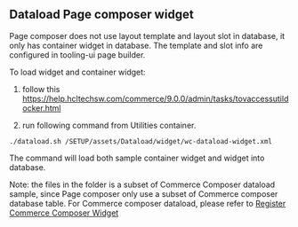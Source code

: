 ## Dataload Page composer widget

Page composer does not use layout template and layout slot in database, it only has container widget in database. The template and slot info are configured in tooling-ui page builder.

To load widget and container widget:

1. follow this https://help.hcltechsw.com/commerce/9.0.0/admin/tasks/tovaccessutildocker.html

2. run following command from Utilities container.

```
./dataload.sh /SETUP/assets/Dataload/widget/wc-dataload-widget.xml
```
  The command will load both sample container widget and widget into database.

  Note: the files in the folder is a subset of Commerce Composer dataload sample, since Page composer only use a subset of Commerce composer database table. For Commerce composer dataload, please refer to [Register Commerce Composer Widget](https://help.hcltechsw.com/commerce/9.0.0/pagecomposerframework/tasks/tpzwidgetcreatereg.html)
